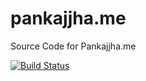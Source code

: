 # pankajjha.me
Source Code for Pankajjha.me


[![Build Status](https://travis-ci.com/pankajjha/pankajjha.me.svg?branch=master)](https://travis-ci.com/pankajjha/pankajjha.me)
